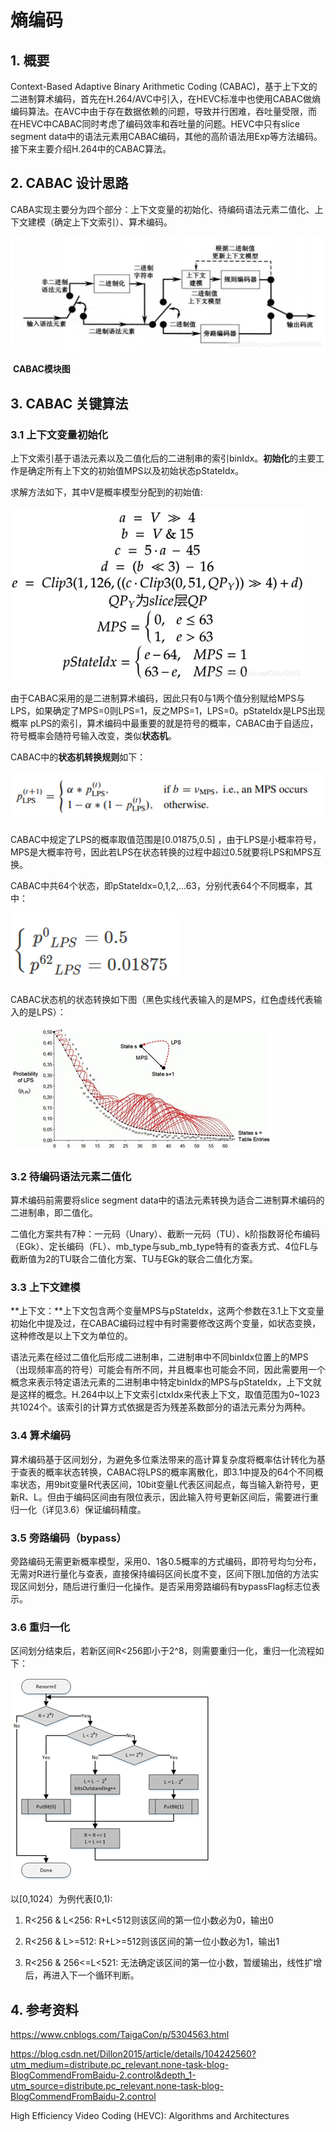 # 熵编码

## 1. 概要

Context-Based Adaptive Binary Arithmetic Coding (CABAC)，基于上下文的二进制算术编码，首先在H.264/AVC中引入，在HEVC标准中也使用CABAC做熵编码算法。在AVC中由于存在数据依赖的问题，导致并行困难，吞吐量受限，而在HEVC中CABAC同时考虑了编码效率和吞吐量的问题。HEVC中只有slice segment data中的语法元素用CABAC编码，其他的高阶语法用Exp等方法编码。接下来主要介绍H.264中的CABAC算法。

## 2. CABAC 设计思路

CABA实现主要分为四个部分：上下文变量的初始化、待编码语法元素二值化、上下文建模（确定上下文索引）、算术编码。

![熵编码_56064](markdown_images/%E7%86%B5%E7%BC%96%E7%A0%81_56064.png)

​                                                                            **CABAC模块图**

## 3. CABAC 关键算法

### 3.1 上下文变量初始化

上下文索引基于语法元素以及二值化后的二进制串的索引binIdx。**初始化**的主要工作是确定所有上下文的初始值MPS以及初始状态pStateIdx。

求解方法如下，其中V是概率模型分配到的初始值:

![熵编码_68672](markdown_images/%E7%86%B5%E7%BC%96%E7%A0%81_68672.png)

由于CABAC采用的是二进制算术编码，因此只有0与1两个值分别赋给MPS与LPS，如果确定了MPS=0则LPS=1，反之MPS=1，LPS=0。pStateIdx是LPS出现概率 pLPS的索引，算术编码中最重要的就是符号的概率，CABAC由于自适应，符号概率会随符号输入改变，类似**状态机**。

CABAC中的**状态机转换规则**如下：

![熵编码_68672](markdown_images/%E7%86%B5%E7%BC%96%E7%A0%81_9376.png)

CABAC中规定了LPS的概率取值范围是[0.01875,0.5]   ，由于LPS是小概率符号，MPS是大概率符号，因此若LPS在状态转换的过程中超过0.5就要将LPS和MPS互换。

CABAC中共64个状态，即pStateIdx=0,1,2,…63，分别代表64个不同概率，其中：

![熵编码_68672](markdown_images/%E7%86%B5%E7%BC%96%E7%A0%81_71136.png)

CABAC状态机的状态转换如下图（黑色实线代表输入的是MPS，红色虚线代表输入的是LPS）：

![熵编码_87616](markdown_images/%E7%86%B5%E7%BC%96%E7%A0%81_87616.png)

### 3.2 待编码语法元素二值化

算术编码前需要将slice segment data中的语法元素转换为适合二进制算术编码的二进制串，即二值化。

二值化方案共有7种：一元码（Unary）、截断一元码（TU）、k阶指数哥伦布编码（EGk）、定长编码（FL）、mb_type与sub_mb_type特有的查表方式、4位FL与截断值为2的TU联合二值化方案、TU与EGk的联合二值化方案。

### 3.3 上下文建模

**上下文：**上下文包含两个变量MPS与pStateIdx，这两个参数在3.1上下文变量初始化中提及过，在CABAC编码过程中有时需要修改这两个变量，如状态变换，这种修改是以上下文为单位的。

语法元素在经过二值化后形成二进制串，二进制串中不同binIdx位置上的MPS（出现频率高的符号）可能会有所不同，并且概率也可能会不同，因此需要用一个概念来表示特定语法元素的二进制串中特定binIdx的MPS与pStateIdx，上下文就是这样的概念。H.264中以上下文索引ctxIdx来代表上下文，取值范围为0~1023共1024个。该索引的计算方式依据是否为残差系数部分的语法元素分为两种。

### 3.4 算术编码

算术编码基于区间划分，为避免多位乘法带来的高计算复杂度将概率估计转化为基于查表的概率状态转换，CABAC将LPS的概率离散化，即3.1中提及的64个不同概率状态，用9bit变量R代表区间，10bit变量L代表区间起点，每当输入新符号，更新R、L。但由于编码区间由有限位表示，因此输入符号更新区间后，需要进行重归一化（详见3.6）保证编码精度。

### 3.5 旁路编码（bypass）

旁路编码无需更新概率模型，采用0、1各0.5概率的方式编码，即符号均匀分布，无需对R进行量化与查表，直接保持编码区间长度不变，区间下限L加倍的方法实现区间划分，随后进行重归一化操作。是否采用旁路编码有bypassFlag标志位表示。

### 3.6 重归一化

区间划分结束后，若新区间R<256即小于2^8，则需要重归一化，重归一化流程如下：

![熵编码_94912](markdown_images/%E7%86%B5%E7%BC%96%E7%A0%81_94912.png)

以[0,1024）为例代表[0,1):

1)   R<256 & L<256: R+L<512则该区间的第一位小数必为0，输出0

2)   R<256 & L>=512: R+L>=512则该区间的第一位小数必为1，输出1

3)   R<256 & 256<=L<521: 无法确定该区间的第一位小数，暂缓输出，线性扩增后，再进入下一个循环判断。

## 4. 参考资料

https://www.cnblogs.com/TaigaCon/p/5304563.html

https://blog.csdn.net/Dillon2015/article/details/104242560?utm_medium=distribute.pc_relevant.none-task-blog-BlogCommendFromBaidu-2.control&depth_1-utm_source=distribute.pc_relevant.none-task-blog-BlogCommendFromBaidu-2.control

High Efficiency Video Coding (HEVC): Algorithms and Architectures





